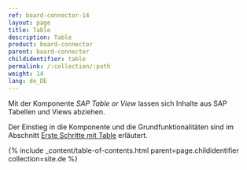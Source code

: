 ```yaml
---
ref: board-connector-14
layout: page
title: Table
description: Table
product: board-connector
parent: board-connector
childidentifier: table
permalink: /:collection/:path
weight: 14
lang: de_DE
---
```


Mit der Komponente *SAP Table or View* lassen sich Inhalte aus SAP Tabellen und Views abziehen. 

Der Einstieg in die Komponente und die Grundfunktionalitäten sind im Abschnitt [Erste Schritte mit Table](./erste-schritte) erläutert.    

{% include _content/table-of-contents.html parent=page.childidentifier collection=site.de %}